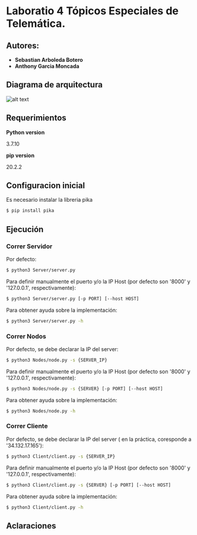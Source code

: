 
# **Laboratio 4 Tópicos Especiales de Telemática.**

## **Autores:**
- **Sebastian Arboleda Botero**
- **Anthony Garcia Moncada**

## **Diagrama de arquitectura**
![alt text](https://storage.cloud.google.com/st0263-002/Proyecto1Telematica.drawio%20(1).png?authuser=4)


## **Requerimientos**

**Python version**

3.7.10

**pip version**

20.2.2

## **Configuracion inicial**

Es necesario instalar la libreria pika
```bash
$ pip install pika
```
## **Ejecución**


### **Correr Servidor**

Por defecto:
``` bash
$ python3 Server/server.py
```

Para definir manualmente el puerto y/o la IP Host (por defecto son '8000' y '127.0.0.1', respectivamente):
``` bash
$ python3 Server/server.py [-p PORT] [--host HOST]
```

Para obtener ayuda sobre la implementación:

``` bash
$ python3 Server/server.py -h
```

### **Correr Nodos**

Por defecto, se debe declarar la IP del server:
``` bash
$ python3 Nodes/node.py -s {SERVER_IP}
```

Para definir manualmente el puerto y/o la IP Host (por defecto son '8000' y '127.0.0.1', respectivamente):
``` bash
$ python3 Nodes/node.py -s {SERVER} [-p PORT] [--host HOST]
```

Para obtener ayuda sobre la implementación:

``` bash
$ python3 Nodes/node.py -h
```

### **Correr Cliente**

Por defecto, se debe declarar la IP del server ( en la práctica, coresponde a '34.132.17.165'):
``` bash
$ python3 Client/client.py -s {SERVER_IP}
```

Para definir manualmente el puerto y/o la IP Host (por defecto son '8000' y '127.0.0.1', respectivamente):
``` bash
$ python3 Client/client.py -s {SERVER} [-p PORT] [--host HOST]
```

Para obtener ayuda sobre la implementación:

``` bash
$ python3 Client/client.py -h
```


## **Aclaraciones**

